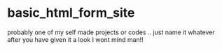 # basic_html_form_site
probably one of my self made projects or codes .. just name it whatever after you have given it a look I wont mind man!!
